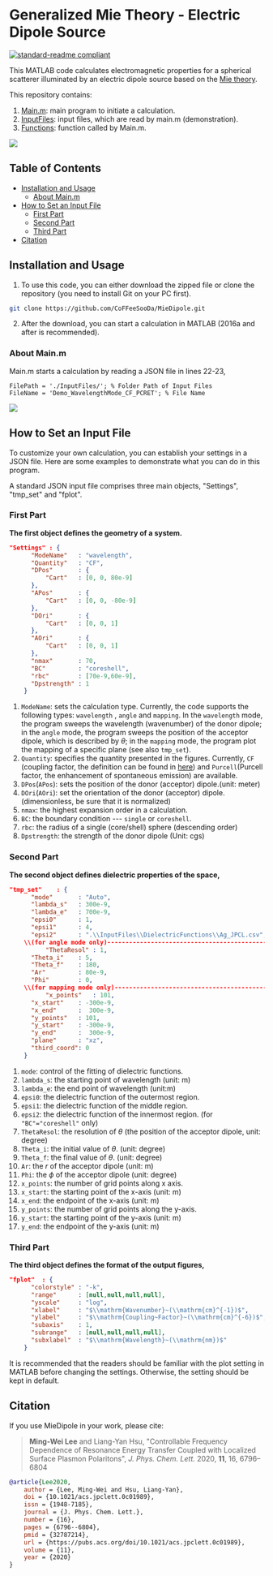 # Generalized Mie Theory - Electric Dipole Source

[![standard-readme compliant](https://img.shields.io/badge/readme%20style-standard-brightgreen.svg?style=flat-square)](https://github.com/RichardLitt/standard-readme)

This MATLAB code calculates electromagnetic properties for a spherical scatterer illuminated by an electric dipole source based on the [Mie theory](https://en.wikipedia.org/wiki/Mie_scattering).

This repository contains:

1. [Main.m](https://github.com/CoFFeeSooDa/MieDipole/blob/main/Main.m): main program to initiate a calculation.
2. [InputFiles](https://github.com/CoFFeeSooDa/MieDipole/tree/main/InputFiles): input files, which are read by main.m (demonstration).
3. [Functions](https://github.com/CoFFeeSooDa/MieDipole/tree/main/Functions): function called by Main.m.


![](https://i.imgur.com/V6hKZPp.png)


## Table of Contents

- [Installation and Usage](#Installation-and-Usage)
	- [About Main.m](#About-Main.m)
- [How to Set an Input File](#How-to-Set-an-Input-File)
	- [First Part](#First-Part)
	- [Second Part](#Second-Part)
	- [Third Part](#Third-Part)
- [Citation](#Citation)


## Installation and Usage

1. To use this code, you can either download the zipped file or clone the repository (you need to install Git on your PC first).
```sh
git clone https://github.com/CoFFeeSooDa/MieDipole.git
```
2. After the download, you can start a calculation in MATLAB (2016a and after is recommended).


### About Main.m
Main.m starts a calculation by reading a JSON file in lines 22-23,
```
FilePath = './InputFiles/'; % Folder Path of Input Files
FileName = 'Demo_WavelengthMode_CF_PCRET'; % File Name
```
![](https://i.imgur.com/ogu2RwZ.png)



##  How to Set an Input File

To customize your own calculation, you can establish your settings in a JSON file. Here are some examples to demonstrate what you can do in this program.

A standard JSON input file comprises three main objects, "Settings", "tmp_set" and "fplot".

### **First Part**
**The first object defines the geometry of a system.**
```json
"Settings" : {
	  "ModeName"   : "wavelength",  
	  "Quantity"   : "CF",          
	  "DPos"	   : {
		  "Cart"   : [0, 0, 80e-9]
	  },
	  "APos"	   : {
		  "Cart"   : [0, 0, -80e-9]
	  },
	  "DOri"	   : {
		  "Cart"   : [0, 0, 1]
	  },
	  "AOri"	   : {
		  "Cart"   : [0, 0, 1]
	  },
	  "nmax"	   : 70,
	  "BC"		   : "coreshell",
	  "rbc"		   : [70e-9,60e-9],
	  "Dpstrength" : 1
    }
```
1. ```ModeName```: sets the calculation type.
Currently, the code supports the following types: ```wavelength``` , ```angle``` and ```mapping```. In the ```wavelength``` mode, the program sweeps the wavelength (wavenumber) of the donor dipole; in the ```angle``` mode, the program sweeps the position of the acceptor dipole, which is described by $\theta$; in the ```mapping``` mode, the program plot the mapping of a specific plane (see also ```tmp_set```).
2. ```Quantity```: specifies the quantity presented in the figures. 
Currently, ```CF``` (coupling factor, the definition can be found in [here](https://pubs.acs.org/doi/full/10.1021/acs.jpclett.0c01989)) and ```Purcell```(Purcell factor, the enhancement of spontaneous emission) are available.
3. ```DPos```(```APos```): sets the position of the donor (acceptor) dipole.(unit: meter)
4. ```DOri```(```AOri```): set the orientation of the donor (acceptor) dipole. (dimensionless, be sure that it is normalized)
5. ```nmax```: the highest expansion order in a calculation.
6. ```BC```: the boundary condition --- ```single``` or ```coreshell```.
7. ```rbc```: the radius of a single (core/shell) sphere (descending order)
8. ```Dpstrength```: the strength of the donor dipole (Unit: cgs)

### **Second Part**
**The second object defines dielectric properties of the space,**
```json
"tmp_set"	 : {
	  "mode"       : "Auto",
	  "lambda_s"   : 300e-9,
	  "lambda_e"   : 700e-9,
	  "epsi0"      : 1,
	  "epsi1"      : 4,
	  "epsi2"      : ".\\InputFiles\\DielectricFunctions\\Ag_JPCL.csv",
    \\(for angle mode only)-----------------------------------------------
          "ThetaResol" : 1,
	  "Theta_i"    : 5,
	  "Theta_f"    : 180,
	  "Ar"         : 80e-9,
	  "Phi"        : 0,
    \\(for mapping mode only)---------------------------------------------
          "x_points"   : 101,
	  "x_start"    : -300e-9,
	  "x_end"      :  300e-9,
	  "y_points"   : 101,
	  "y_start"    : -300e-9,
	  "y_end"      :  300e-9,
	  "plane"      : "xz",
	  "third_coord": 0
    }
```
1. ```mode```: control of the fitting of dielectric functions.
2. ```lambda_s```: the starting point of wavelength (unit: m)
3. ```lambda_e```: the end point of wavelength (unit:m)
4. ```epsi0```: the dielectric function of the outermost region.
5. ```epsi1```: the dielectric function of the middle region.
6. ```epsi2```: the dielectric function of the innermost region. (for ```"BC"="coreshell"``` only)
7. ```ThetaResol```: the resolution of $\theta$ (the position of the acceptor dipole, unit: degree)
8. ```Theta_i```: the initial value of $\theta$. (unit: degree)
9. ```Theta_f```: the final value of $\theta$. (unit: degree)
10. ```Ar```: the $r$ of the acceptor dipole (unit: m)
11. ```Phi```: the $\phi$ of the acceptor dipole (unit: degree)
12. ```x_points```: the number of grid points along x axis.
13. ```x_start```: the starting point of the x-axis (unit: m)
14. ```x_end```: the endpoint of the x-axis (unit: m)
15. ```y_points```: the number of grid points along the y-axis.
16. ```y_start```: the starting point of the y-axis (unit: m)
17. ```y_end```: the endpoint of the y-axis (unit: m)


### **Third Part**
**The third object defines the format of the output figures,**
```json
"fplot"	 : {
	  "colorstyle" : "-k",
	  "range" 	   : [null,null,null,null],
	  "yscale"     : "log",
	  "xlabel"	   : "$\\mathrm{Wavenumber}~(\\mathrm{cm}^{-1})$",
	  "ylabel"	   : "$\\mathrm{Coupling~Factor}~(\\mathrm{cm}^{-6})$",
	  "subaxis"    : 1,
	  "subrange"   : [null,null,null,null],
	  "subxlabel"  : "$\\mathrm{Wavelength}~(\\mathrm{nm})$"
    }	  
```
It is recommended that the readers should be familiar with the plot setting in MATLAB before changing the settings. Otherwise, the setting should be kept in default.


## Citation
If you use MieDipole in your work, please cite:

> **Ming-Wei Lee** and Liang-Yan Hsu,
> "Controllable Frequency Dependence of Resonance Energy Transfer Coupled with Localized Surface Plasmon Polaritons",
> *J. Phys. Chem. Lett.* 2020, **11**, 16, 6796–6804


```bib
@article{Lee2020,
    author = {Lee, Ming-Wei and Hsu, Liang-Yan},
    doi = {10.1021/acs.jpclett.0c01989},
    issn = {1948-7185},
    journal = {J. Phys. Chem. Lett.},
    number = {16},
    pages = {6796--6804},
    pmid = {32787214},
    url = {https://pubs.acs.org/doi/10.1021/acs.jpclett.0c01989},
    volume = {11},
    year = {2020}
}
```

